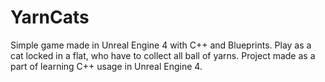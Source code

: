 # YarnCats
Simple game made in Unreal Engine 4 with C++ and Blueprints. Play as a cat locked in a flat, who have to collect all ball of yarns.
Project made as a part of learning C++ usage in Unreal Engine 4.
